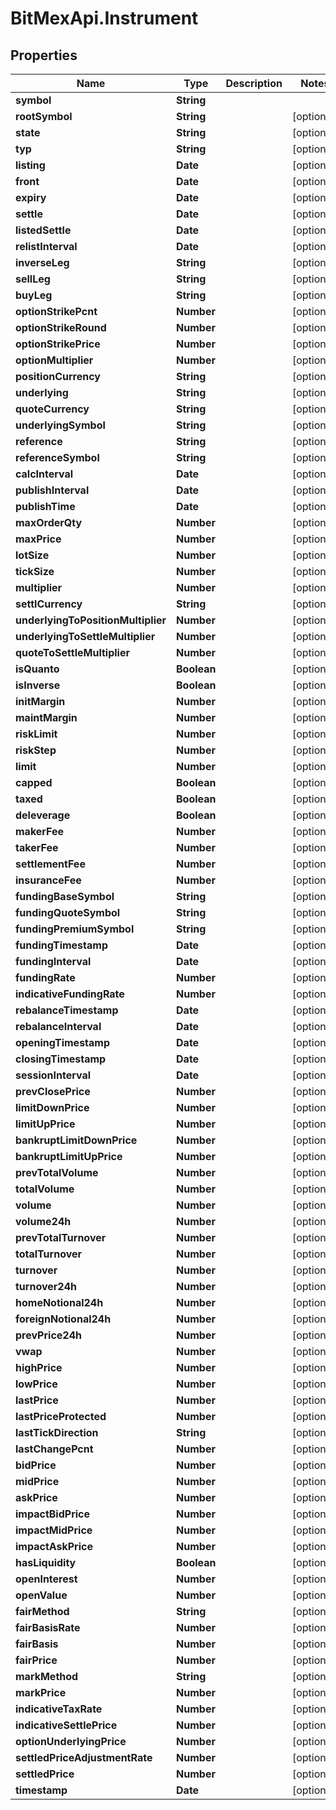 # BitMexApi.Instrument

## Properties
Name | Type | Description | Notes
------------ | ------------- | ------------- | -------------
**symbol** | **String** |  | 
**rootSymbol** | **String** |  | [optional] 
**state** | **String** |  | [optional] 
**typ** | **String** |  | [optional] 
**listing** | **Date** |  | [optional] 
**front** | **Date** |  | [optional] 
**expiry** | **Date** |  | [optional] 
**settle** | **Date** |  | [optional] 
**listedSettle** | **Date** |  | [optional] 
**relistInterval** | **Date** |  | [optional] 
**inverseLeg** | **String** |  | [optional] 
**sellLeg** | **String** |  | [optional] 
**buyLeg** | **String** |  | [optional] 
**optionStrikePcnt** | **Number** |  | [optional] 
**optionStrikeRound** | **Number** |  | [optional] 
**optionStrikePrice** | **Number** |  | [optional] 
**optionMultiplier** | **Number** |  | [optional] 
**positionCurrency** | **String** |  | [optional] 
**underlying** | **String** |  | [optional] 
**quoteCurrency** | **String** |  | [optional] 
**underlyingSymbol** | **String** |  | [optional] 
**reference** | **String** |  | [optional] 
**referenceSymbol** | **String** |  | [optional] 
**calcInterval** | **Date** |  | [optional] 
**publishInterval** | **Date** |  | [optional] 
**publishTime** | **Date** |  | [optional] 
**maxOrderQty** | **Number** |  | [optional] 
**maxPrice** | **Number** |  | [optional] 
**lotSize** | **Number** |  | [optional] 
**tickSize** | **Number** |  | [optional] 
**multiplier** | **Number** |  | [optional] 
**settlCurrency** | **String** |  | [optional] 
**underlyingToPositionMultiplier** | **Number** |  | [optional] 
**underlyingToSettleMultiplier** | **Number** |  | [optional] 
**quoteToSettleMultiplier** | **Number** |  | [optional] 
**isQuanto** | **Boolean** |  | [optional] 
**isInverse** | **Boolean** |  | [optional] 
**initMargin** | **Number** |  | [optional] 
**maintMargin** | **Number** |  | [optional] 
**riskLimit** | **Number** |  | [optional] 
**riskStep** | **Number** |  | [optional] 
**limit** | **Number** |  | [optional] 
**capped** | **Boolean** |  | [optional] 
**taxed** | **Boolean** |  | [optional] 
**deleverage** | **Boolean** |  | [optional] 
**makerFee** | **Number** |  | [optional] 
**takerFee** | **Number** |  | [optional] 
**settlementFee** | **Number** |  | [optional] 
**insuranceFee** | **Number** |  | [optional] 
**fundingBaseSymbol** | **String** |  | [optional] 
**fundingQuoteSymbol** | **String** |  | [optional] 
**fundingPremiumSymbol** | **String** |  | [optional] 
**fundingTimestamp** | **Date** |  | [optional] 
**fundingInterval** | **Date** |  | [optional] 
**fundingRate** | **Number** |  | [optional] 
**indicativeFundingRate** | **Number** |  | [optional] 
**rebalanceTimestamp** | **Date** |  | [optional] 
**rebalanceInterval** | **Date** |  | [optional] 
**openingTimestamp** | **Date** |  | [optional] 
**closingTimestamp** | **Date** |  | [optional] 
**sessionInterval** | **Date** |  | [optional] 
**prevClosePrice** | **Number** |  | [optional] 
**limitDownPrice** | **Number** |  | [optional] 
**limitUpPrice** | **Number** |  | [optional] 
**bankruptLimitDownPrice** | **Number** |  | [optional] 
**bankruptLimitUpPrice** | **Number** |  | [optional] 
**prevTotalVolume** | **Number** |  | [optional] 
**totalVolume** | **Number** |  | [optional] 
**volume** | **Number** |  | [optional] 
**volume24h** | **Number** |  | [optional] 
**prevTotalTurnover** | **Number** |  | [optional] 
**totalTurnover** | **Number** |  | [optional] 
**turnover** | **Number** |  | [optional] 
**turnover24h** | **Number** |  | [optional] 
**homeNotional24h** | **Number** |  | [optional] 
**foreignNotional24h** | **Number** |  | [optional] 
**prevPrice24h** | **Number** |  | [optional] 
**vwap** | **Number** |  | [optional] 
**highPrice** | **Number** |  | [optional] 
**lowPrice** | **Number** |  | [optional] 
**lastPrice** | **Number** |  | [optional] 
**lastPriceProtected** | **Number** |  | [optional] 
**lastTickDirection** | **String** |  | [optional] 
**lastChangePcnt** | **Number** |  | [optional] 
**bidPrice** | **Number** |  | [optional] 
**midPrice** | **Number** |  | [optional] 
**askPrice** | **Number** |  | [optional] 
**impactBidPrice** | **Number** |  | [optional] 
**impactMidPrice** | **Number** |  | [optional] 
**impactAskPrice** | **Number** |  | [optional] 
**hasLiquidity** | **Boolean** |  | [optional] 
**openInterest** | **Number** |  | [optional] 
**openValue** | **Number** |  | [optional] 
**fairMethod** | **String** |  | [optional] 
**fairBasisRate** | **Number** |  | [optional] 
**fairBasis** | **Number** |  | [optional] 
**fairPrice** | **Number** |  | [optional] 
**markMethod** | **String** |  | [optional] 
**markPrice** | **Number** |  | [optional] 
**indicativeTaxRate** | **Number** |  | [optional] 
**indicativeSettlePrice** | **Number** |  | [optional] 
**optionUnderlyingPrice** | **Number** |  | [optional] 
**settledPriceAdjustmentRate** | **Number** |  | [optional] 
**settledPrice** | **Number** |  | [optional] 
**timestamp** | **Date** |  | [optional] 


